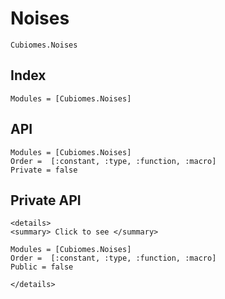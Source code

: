 # Noises

```@docs
Cubiomes.Noises
```

## Index

```@index
Modules = [Cubiomes.Noises]
```

## API

```@autodocs
Modules = [Cubiomes.Noises]
Order =  [:constant, :type, :function, :macro]
Private = false
```

## Private API

```@raw html
<details>
<summary> Click to see </summary>
```

```@autodocs
Modules = [Cubiomes.Noises]
Order =  [:constant, :type, :function, :macro]
Public = false
```

```@raw html
</details>
```
